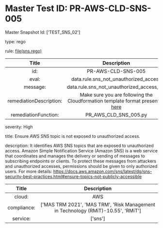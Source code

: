 



# Master Test ID: PR-AWS-CLD-SNS-005


Master Snapshot Id: ['TEST_SNS_02']

type: rego

rule: [file(sns.rego)]  
  
  
  
  

|Title|Description|
| :---: | :---: |
|id: |PR-AWS-CLD-SNS-005|
|eval: |data.rule.sns_not_unauthorized_access|
|message: |data.rule.sns_not_unauthorized_access_err|
|remediationDescription: |Make sure you are following the Cloudformation template format presented <a href='https://boto3.amazonaws.com/v1/documentation/api/latest/reference/services/sns.html#SNS.Client.get_topic_attributes' target='_blank'>here</a>|
|remediationFunction: |PR_AWS_CLD_SNS_005.py|


severity: High

title: Ensure AWS SNS topic is not exposed to unauthorized access.

description: It identifies AWS SNS topics that are exposed to unauthorized access. Amazon Simple Notification Service (Amazon SNS) is a web service that coordinates and manages the delivery or sending of messages to subscribing endpoints or clients. To protect these messages from attackers and unauthorized accesses, permissions should be given to only authorized users. For more details: https://docs.aws.amazon.com/sns/latest/dg/sns-security-best-practices.html#ensure-topics-not-publicly-accessible  
  
  

|Title|Description|
| :---: | :---: |
|cloud: |AWS|
|compliance: |['MAS TRM 2021', 'MAS TRM', 'Risk Management in Technology (RMiT)-10.55', 'RMiT']|
|service: |['sns']|



[file(sns.rego)]: https://github.com/prancer-io/prancer-compliance-test/tree/master/aws/cloud/sns.rego
